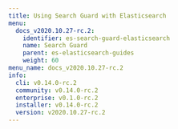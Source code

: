 ```yaml
---
title: Using Search Guard with Elasticsearch
menu:
  docs_v2020.10.27-rc.2:
    identifier: es-search-guard-elasticsearch
    name: Search Guard
    parent: es-elasticsearch-guides
    weight: 60
menu_name: docs_v2020.10.27-rc.2
info:
  cli: v0.14.0-rc.2
  community: v0.14.0-rc.2
  enterprise: v0.1.0-rc.2
  installer: v0.14.0-rc.2
  version: v2020.10.27-rc.2
---
```


